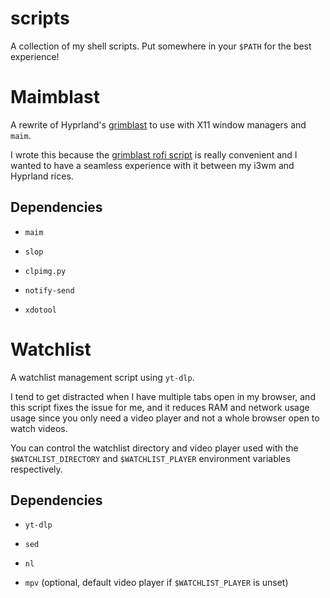 # scripts

A collection of my shell scripts. Put somewhere in your `$PATH` for the best experience!



# Maimblast

A rewrite of Hyprland's [grimblast](https://github.com/hyprwm/contrib/blob/main/grimblast/grimblast) to use with X11 window managers and `maim`. 

I wrote this because the [grimblast rofi script](https://github.com/hyprwm/contrib/blob/main/grimblast/grimblast) is really convenient and I wanted to have a seamless experience with it between my i3wm and Hyprland rices.

## Dependencies

- `maim`

- `slop`

- `clpimg.py`

- `notify-send`

- `xdotool`



# Watchlist

A watchlist management script using `yt-dlp`.

I tend to get distracted when I have multiple tabs open in my browser, and this script fixes the issue for me, and it reduces RAM and network usage usage since you only need a video player and not a whole browser open to watch videos.

You can control the watchlist directory and video player used with the `$WATCHLIST_DIRECTORY` and `$WATCHLIST_PLAYER` environment variables respectively.

## Dependencies

- `yt-dlp`

- `sed`

- `nl`

- `mpv` (optional, default video player if `$WATCHLIST_PLAYER` is unset)
